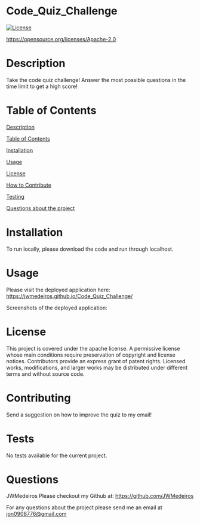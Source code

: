 # Code_Quiz_Challenge 
  [![License](https://img.shields.io/badge/License-Apache_2.0-blue.svg)](https://opensource.org/licenses/Apache-2.0) 

  https://opensource.org/licenses/Apache-2.0

  
  # Description
  Take the code quiz challenge! Answer the most possible questions in the time limit to get a high score! 


  # Table of Contents
  [Description](#description) 

  [Table of Contents](#table-of-contents) 

  [Installation](#installation) 

  [Usage](#usage) 

  [License](#license) 

  [How to Contribute](#contributing)

  [Testing](#tests)

  [Questions about the project](#questions)

  
  # Installation
  To run locally, please download the code and run through localhost.

  
  # Usage
  Please visit the deployed application here: https://jwmedeiros.github.io/Code_Quiz_Challenge/

  Screenshots of the deployed application: 

  
  # License
  This project is covered under the apache license. A permissive license whose main conditions require preservation of copyright and license notices. Contributors provide an express grant of patent rights. Licensed works, modifications, and larger works may be distributed under different terms and without source code.

  
  # Contributing
  Send a suggestion on how to improve the quiz to my email!

  
  # Tests
  No tests available for the current project.

  
  # Questions
  JWMedeiros
  Please checkout my Github at:
  https://github.com/JWMedeiros


  For any questions about the project please send me an email at jon0908776@gmail.com